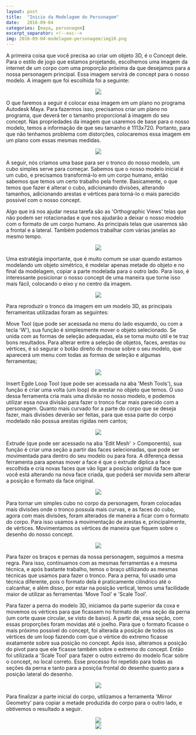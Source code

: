 ```yaml
---
layout: post
title:  "Inicio da Modelagem do Personagem"
date:   2016-09-04
categories: [maya, personagem]
excerpt_separator: <!--exc-->
img: 2016-09-04-modelagem-personagem/img10.png
---
```


A primeira coisa que você precisa ao criar um objeto 3D, é o Concept dele. Para o estilo de jogo que estamos projetando, escolhemos uma imagem da internet de um corpo com uma proporção próxima da que desejamos para a nossa personagem principal. Essa imagem servirá de concept para o nosso modelo. A imagem que foi escolhida foi a seguinte:

<center><img src="/static/img/2016-09-04-modelagem-personagem/img1.jpg"></center>

O que faremos a seguir é colocar essa imagem em um plano no programa Autodesk Maya. Para fazermos isso, precisamos criar um plano no programa, que deverá ter o tamanho proporcional à imagem do seu concept. Nas propriedades da imagem que usaremos de base para o nosso modelo, temos a informação de que seu tamanho é 1113x720. Portanto, para que não tenhamos problema com distorções, colocaremos essa imagem em um plano com essas mesmas medidas.

<center><img src="/static/img/2016-09-04-modelagem-personagem/img2.png"></center>

A seguir, nós criamos uma base para ser o tronco do nosso modelo, um cubo simples serve para começar. Sabemos que o nosso modelo inicial é um cubo, e precisamos transformá-lo em um corpo humano, então sabemos que temos um certo trabalho pela frente. Basicamente, o que temos que fazer é alterar o cubo, adicionando divisões, alterando tamanhos, adicionando arestas e vértices para torná-lo o mais parecido possível com o nosso concept.

Algo que irá nos ajudar nessa tarefa são as 'Orthographic Views' telas que não podem ser rotacionadas e que nos ajudarão a deixar o nosso modelo com o formato de um corpo humano. As principais telas que usaremos são a frontal e a lateral. Também podemos trabalhar com várias janelas ao mesmo tempo.

<center><img src="/static/img/2016-09-04-modelagem-personagem/img3.png"></center>

Uma estratégia importante, que é muito comum se usar quando estamos modelando um objeto simétrico, é modelar apenas metade do objeto e no final da modelagem, copiar a parte modelada para o outro lado. Para isso, é interessante posicionar o nosso concept de uma maneira que torne isso mais fácil, colocando o eixo y no centro da imagem.

<center><img src="/static/img/2016-09-04-modelagem-personagem/img4.png"></center>

Para reproduzir o tronco da imagem em um modelo 3D, as principais ferramentas utilizadas foram as seguintes:

Move Tool (que pode ser acessada no menu do lado esquerdo, ou com a tecla 'W'), sua função é simplesmente mover o objeto selecionado. Se unida com as formas de seleção adequadas, ela se torna muito útil e te traz bons resultados. Para alterar entre a seleção de objetos, faces, arestas ou vértices, é só segurar o botão direito do mouse sobre o seu modelo, que aparecerá um menu com todas as formas de seleção e algumas ferramentas;

<center><img src="/static/img/2016-09-04-modelagem-personagem/img5.png"></center>

Insert Egde Loop Tool (que pode ser acessada na aba 'Mesh Tools'), sua função é criar uma volta (um loop) de arestar no objeto que temos. O uso dessa ferramenta cria mais uma divisão no nosso modelo, e podemos utilizar essa nova divisão para fazer o tronco ficar mais parecido com a personagem. Quanto mais curvado for a parte do corpo que se deseja fazer, mais divisões deverão ser feitas, para que essa parte do corpo modelado não possua arestas rígidas nem cantos;

<center><img src="/static/img/2016-09-04-modelagem-personagem/img6.png"></center>

Extrude (que pode ser acessado na aba 'Edit Mesh' > Components), sua função é criar uma seção a partir das faces selecionadas, que pode ser movimentada para dentro do seu modelo ou para fora. A diferença dessa ferramenta para apenas mover a face é que o extrude diplica a face escolhida e cria novas faces que vão ligar a posição original da face que você está alterando na nova face criada, que poderá ser movida sem alterar a posição e formato da face original.

<center><img src="/static/img/2016-09-04-modelagem-personagem/img7.png"></center>

Para tornar um simples cubo no corpo da personagem, foram colocadas mais divisões onde o tronco possuía mais curvas, e as faces do cubo, agora com mais divisões, foram alterados de maneira a ficar com o formato do corpo. Para isso usamos a movimentação de arestas e, principalmente, de vértices. Movimentamos os vértices de maneira que fiquem sobre o desenho do nosso concept.

<center><img src="/static/img/2016-09-04-modelagem-personagem/img8.png"></center>

Para fazer os braços e pernas da nossa personagem, seguimos a mesma regra. Para isso, continuamos com as mesmas ferramentas e a mesma técnica, e após bastante trabalho, temos o braço utilizando as mesmas técnicas que usamos para fazer o tronco. Para a perna, foi usado uma técnica diferente, pois o formato dela é praticamente cilíndrico até o calcanhar, e além disso, por estar na posição vertical, temos uma facilidade maior de utilizar as ferramentas 'Move Tool' e 'Scale Tool'.

Para fazer a perna do modelo 3D, iniciamos da parte superior da coxa e movemos os vértices para que ficassem no formato de uma seção da perna (um corte quase circular, se visto de baixo). A partir daí, essa seção, com essas proporções foram movidas até o joelho. Para que o formato ficasse o mais próximo possível do concept, foi alterada a posição de todos os vértices de um loop fazendo com que o vértice do extremo ficasse exatamente sobre sua posição no concept. Após isso, alteramos a posição do pivot para que ele ficasse também sobre o extremo do concept. Então foi utilizada a 'Scale Tool' para fazer o outro extremo do modelo ficar sobre o concept, no local correto. Esse processo foi repetido para todas as seções da perna e tanto para a posiçõa frontal do desenho quanto para a posição lateral do desenho.

<center><img src="/static/img/2016-09-04-modelagem-personagem/img9.png"></center>

Para finalizar a parte inicial do corpo, utilizamos a ferramenta 'Mirror Geometry' para copiar a metade produzida do corpo para o outro lado, e obtivemos o resultado a seguir.

<center><img src="/static/img/2016-09-04-modelagem-personagem/img10.png"></center>
<center><img src="/static/img/2016-09-04-modelagem-personagem/img11.png"></center>